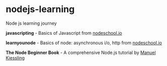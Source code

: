 # nodejs-learning
Node js learning journey

**javascripting** - Basics of Javascript from [nodeschool.io](http://nodeschool.io)

**learnyounode**  - Basics of node: asynchronous i/o, http from [nodeschool.io](http://nodeschool.io)

**The Node Beginner Book** - A comprehensive Node.js tutorial by [Manuel Kiessling](https://leanpub.com/u/manuelkiessling)
